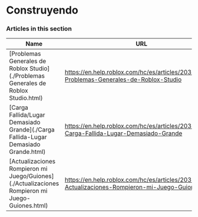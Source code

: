 # Construyendo  
### Articles in this section
Name|URL
-|-
[Problemas Generales de Roblox Studio](./Problemas Generales de Roblox Studio.html) |https://en.help.roblox.com/hc/es/articles/203552894-Problemas-Generales-de-Roblox-Studio
[Carga Fallida/Lugar Demasiado Grande](./Carga Fallida-Lugar Demasiado Grande.html) |https://en.help.roblox.com/hc/es/articles/203312890-Carga-Fallida-Lugar-Demasiado-Grande
[Actualizaciones Rompieron mi Juego/Guiones](./Actualizaciones Rompieron mi Juego-Guiones.html) |https://en.help.roblox.com/hc/es/articles/203312950-Actualizaciones-Rompieron-mi-Juego-Guiones